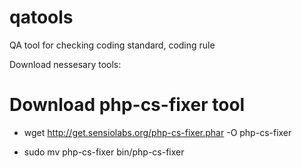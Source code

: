 # qatools
QA tool for checking coding standard, coding rule

Download nessesary tools:

# Download php-cs-fixer tool
* wget http://get.sensiolabs.org/php-cs-fixer.phar -O php-cs-fixer

* sudo mv php-cs-fixer bin/php-cs-fixer
